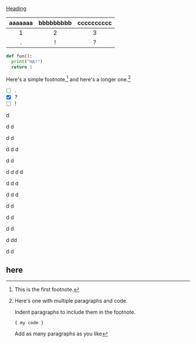 [Heading](#1)

|aaaaaaa|bbbbbbbbb|cccccccccc|
|:---:|:---:|:---:|
|1|2|3|
|.|!|?|

```python
def fun():
  print("HA!")
  return 1
```

Here's a simple footnote,[^1] and here's a longer one.[^bignote]

[^1]: This is the first footnote.

[^bignote]: Here's one with multiple paragraphs and code.

    Indent paragraphs to include them in the footnote.

    `{ my code }`

    Add as many paragraphs as you like





- [ ] .
- [X] ?
- [ ] !

d

d
d

d
d

d
d
d

d
d

d
d
d
d

d
d
d

d
d
d

d
d

d
d

d
d

d
dd

d
d

## here <a name=1></a>
